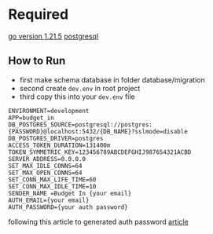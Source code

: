 # Required 
[go version 1.21.5]()
[postgresql]()

## How to Run

* first
 make schema database in folder database/migration
* second 
create `dev.env` in root project
* third
copy this into your `dev.env` file
```
ENVIRONMENT=development
APP=budget_in
DB_POSTGRES_SOURCE=postgresql://postgres:{PASSWORD}@localhost:5432/{DB_NAME}?sslmode=disable
DB_POSTGRES_DRIVER=postgres
ACCESS_TOKEN_DURATION=131400m
TOKEN_SYMMETRIC_KEY=123456789ABCDEFGHIJ987654321ACBD	
SERVER_ADDRESS=0.0.0.0
SET_MAX_IDLE_CONNS=64
SET_MAX_OPEN_CONNS=64
SET_CONN_MAX_LIFE_TIME=60
SET_CONN_MAX_IDLE_TIME=10
SENDER_NAME =Budget In {your email}
AUTH_EMAIL={your email}
AUTH_PASSWORD={your auth password}
```
following this article to generated auth password [article](https://knowledge.workspace.google.com/kb/how-to-create-app-passwords-000009237)
